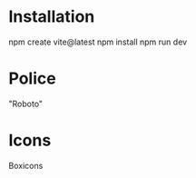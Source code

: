 # Installation

npm create vite@latest
npm install
npm run dev


# Police

"Roboto"

# Icons

Boxicons